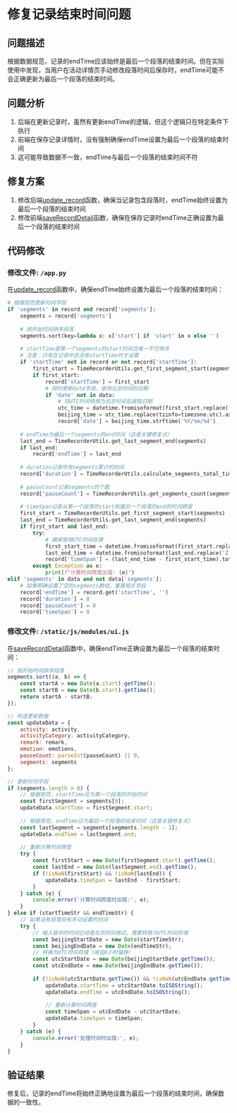 # 修复记录结束时间问题

## 问题描述
根据数据规范，记录的endTime应该始终是最后一个段落的结束时间。但在实际使用中发现，当用户在活动详情页手动修改段落时间后保存时，endTime可能不会正确更新为最后一个段落的结束时间。

## 问题分析
1. 后端在更新记录时，虽然有更新endTime的逻辑，但这个逻辑只在特定条件下执行
2. 前端在保存记录详情时，没有强制确保endTime设置为最后一个段落的结束时间
3. 这可能导致数据不一致，endTime与最后一个段落的结束时间不符

## 修复方案
1. 修改后端[update_record](file:///Users/amy/Documents/codes/time_recoder/app.py#L714-L777)函数，确保当记录包含段落时，endTime始终设置为最后一个段落的结束时间
2. 修改前端[saveRecordDetail](file:///Users/amy/Documents/codes/time_recoder/static/js/modules/ui.js#L768-L973)函数，确保在保存记录时endTime正确设置为最后一个段落的结束时间

## 代码修改

### 修改文件: `/app.py`

在[update_record](file:///Users/amy/Documents/codes/time_recoder/app.py#L714-L777)函数中，确保endTime始终设置为最后一个段落的结束时间：

```python
# 根据规范更新时间字段
if 'segments' in record and record['segments']:
    segments = record['segments']
    
    # 按开始时间排序段落
    segments.sort(key=lambda x: x['start'] if 'start' in x else '')
    
    # startTime是第一个segments的start时间且唯一不可修改
    # 注意：只有在记录中还没有startTime时才设置
    if 'startTime' not in record or not record['startTime']:
        first_start = TimeRecorderUtils.get_first_segment_start(segments)
        if first_start:
            record['startTime'] = first_start
            # 同时更新date字段，使用北京时间的日期
            if 'date' not in data:
                # 将UTC时间转换为北京时间后提取日期
                utc_time = datetime.fromisoformat(first_start.replace('Z', '+00:00'))
                beijing_time = utc_time.replace(tzinfo=timezone.utc).astimezone(BEIJING_TZ)
                record['date'] = beijing_time.strftime('%Y/%m/%d')
    
    # endTime为最后一个segments的end时间（这是关键修复点）
    last_end = TimeRecorderUtils.get_last_segment_end(segments)
    if last_end:
        record['endTime'] = last_end
    
    # duration记录所有segments累计的时间
    record['duration'] = TimeRecorderUtils.calculate_segments_total_time(segments)
    
    # pauseCount记录segments的个数
    record['pauseCount'] = TimeRecorderUtils.get_segments_count(segments)
    
    # timeSpan记录从第一个段落的start到最后一个段落的end的时间跨度
    first_start = TimeRecorderUtils.get_first_segment_start(segments)
    last_end = TimeRecorderUtils.get_last_segment_end(segments)
    if first_start and last_end:
        try:
            # 确保使用UTC时间处理
            first_start_time = datetime.fromisoformat(first_start.replace('Z', '+00:00'))
            last_end_time = datetime.fromisoformat(last_end.replace('Z', '+00:00'))
            record['timeSpan'] = (last_end_time - first_start_time).total_seconds() * 1000
        except Exception as e:
            print(f"计算时间跨度出错: {e}")
elif 'segments' in data and not data['segments']:
    # 如果明确设置了空的segments数组，重置相关字段
    record['endTime'] = record.get('startTime', '')
    record['duration'] = 0
    record['pauseCount'] = 0
    record['timeSpan'] = 0
```

### 修改文件: `/static/js/modules/ui.js`

在[saveRecordDetail](file:///Users/amy/Documents/codes/time_recoder/static/js/modules/ui.js#L768-L973)函数中，确保endTime正确设置为最后一个段落的结束时间：

```javascript
// 按开始时间排序段落
segments.sort((a, b) => {
    const startA = new Date(a.start).getTime();
    const startB = new Date(b.start).getTime();
    return startA - startB;
});

// 构造更新数据
const updateData = {
    activity: activity,
    activityCategory: activityCategory,
    remark: remark,
    emotion: emotions,
    pauseCount: parseInt(pauseCount) || 0,
    segments: segments
};

// 更新时间字段
if (segments.length > 0) {
    // 根据规范，startTime应为第一个段落的开始时间
    const firstSegment = segments[0];
    updateData.startTime = firstSegment.start;
    
    // 根据规范，endTime应为最后一个段落的结束时间（这是关键修复点）
    const lastSegment = segments[segments.length - 1];
    updateData.endTime = lastSegment.end;
    
    // 重新计算时间跨度
    try {
        const firstStart = new Date(firstSegment.start).getTime();
        const lastEnd = new Date(lastSegment.end).getTime();
        if (!isNaN(firstStart) && !isNaN(lastEnd)) {
            updateData.timeSpan = lastEnd - firstStart;
        }
    } catch (e) {
        console.error('计算时间跨度时出错:', e);
    }
} else if (startTimeStr && endTimeStr) {
    // 如果没有段落但有手动设置的时间
    try {
        // 输入框中的时间已经是北京时间格式，需要转换为UTC时间存储
        const beijingStartDate = new Date(startTimeStr);
        const beijingEndDate = new Date(endTimeStr);
        // 转换为UTC时间存储（减去8小时偏移）
        const utcStartDate = new Date(beijingStartDate.getTime());
        const utcEndDate = new Date(beijingEndDate.getTime());
        
        if (!isNaN(utcStartDate.getTime()) && !isNaN(utcEndDate.getTime())) {
            updateData.startTime = utcStartDate.toISOString();
            updateData.endTime = utcEndDate.toISOString();
            
            // 重新计算时间跨度
            const timeSpan = utcEndDate - utcStartDate;
            updateData.timeSpan = timeSpan;
        }
    } catch (e) {
        console.error('处理时间时出错:', e);
    }
}
```

## 验证结果
修复后，记录的endTime将始终正确地设置为最后一个段落的结束时间，确保数据的一致性。